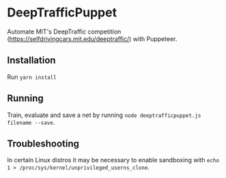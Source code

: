 # DeepTrafficPuppet

Automate MIT's DeepTraffic competition (https://selfdrivingcars.mit.edu/deeptraffic/) with Puppeteer.

## Installation

Run `yarn install`

## Running

Train, evaluate and save a net by running `node deeptrafficpuppet.js filename --save`.

## Troubleshooting

In certain Linux distros it may be necessary to enable sandboxing with
`echo 1 > /proc/sys/kernel/unprivileged_userns_clone`.

